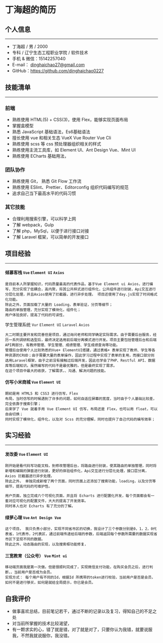 # 丁海超的简历
## 个人信息
----
* 丁海超 / 男 / 2000
* 专科 / 辽宁生态工程职业学院 / 软件技术
* 手机 & 微信：15142257040
* E-mail： dinghaichao27@gmail.com
* GitHub：https://github.com/dinghaichao0227
## 技能清单
---
### 前端
* 熟练使用 HTML(5) + CSS(3)，使用 Flex，能够实现页面布局
* 掌握盒模型
* 熟悉 JavaScript 基础语法，Es6基础语法
* 擅长使用 vue 和相关生态 VueX Vue Router Vue Cli
* 熟练使用 scss 等 css 预处理器组织相关的样式
* 熟练使用主流工具库，如 Element UI、Ant Design Vue、Mint UI
* 熟练使用 ECharts 基础用法，
### 团队协作
* 熟练使用 Git， 熟悉 Git Flow 工作流
* 熟练使用 ESlint、Prettier、Editorconfig 组织代码编写的规范
* 追求自己当下最高水平的代码习惯
### 其它技能
* 合理利用搜索引擎，可以科学上网
* 了解 webpack，Gulp
* 了解 php，MySql，以便于进行接口对接
* 了解 Laravel 框架，可以简单的开发接口

## 项目经验
---
#### 倾慕客栈 `Vue` `Element UI` `Axios`
```
是目前本人所掌握知识，代码质量最高的代表作品，基于Vue Element ui Axios，进行编写，充分实现了低耦合，高内聚，将其公共样式进行组件化，公共组件进行封装，Api交互进行分层化处理，并且Axios使用了拦截器，进行异步处理。 项目还使用了day.js实现了时间格式化功能。
除此之外，页面加载了大量的 Loading，表单验证，分页等细节；
路由的单独管理，充分实现了模块化，组件化；
用户体验良好，提高了代码的可读性，
```
学生管理系统 `Vur` `Element UI` `Laravel`	`Axios`
```
大二时期主要开发和完善但是项目，通过询问老师和同学确定实际需求。由于需要后台服务，经历一系列调研和选型后，最终决定选用前后端分离模式进行开发。项目主要包括管理后台和后端API两部分，有教师管理、学生管理、成绩管理、学生成绩查询等功能。
管理后台使用个人比较熟悉的Vue+ ElementUI搭建，通过表格+ 表单实现了教师、学生等各种资源的CRUD；由于需要大量的表单操作，因此学习过程中实现了表单的复用，而接口部分则选用Laravel框架，由于之前没有接触过后端开发，因此也学会了PHP、Restful API、数据库等后端知识。虽然编写的代码不是最优雅的，但是最终实现了需求。
在这个项目中最大的收获，了解需求，、沟通、解决问题的技能。
```

#### 仿写小米商城 `Vue` `Element UI`
```
期初是用 HTML5 和 CSS3 进行仿写，Flex
布局，当时仿写的时候遇到了许多的问题，如何自适应屏幕的宽度，当时由于个人基础比较差，完全依靠于搜索引擎；
后来学了 Vue 就着手用 Vue Element UI 仿写，布局还是 Flex，也可以用 float，可以自由切换；
同时实现了模块化，组件化，以及对 Scss 的充分理解，同时也提升了自己代码的编写效率；
```

## 实习经验
---
#### 发改委 `Vue` `Element UI`
```
刚开始是看代码写功能文档，到修改管理后台，将路由进行封装，使其路由的单独管理，同时将新增和编辑的弹窗进行封装，更好的体验组件化，Api交互进行分层化处理，接口层分离，Axios 拦截器进行异步处理。
除此之外， 单独完成新增了两个页面，同时页面上还添加了搜索功能，loading，以及分页等细节，提高代码的可维护性。

用户页面，独立完成六个可视化页面，并且将 Echarts 进行配置化开发，每个页面都会有一套对应可视化的配置文件，大大的提高了开发效率。
同时本人也对 Echarts 有了充分的了解。
```
#### 绿萝心理 `Vue`  `Ant Design Vue`
```
这个项目， 我只负责小部分，实现不同省市区的切换，我设计了三个参数分别是0，1，2，0代表省，1代表市，2代表区，通过前端传递给后端的参数，后端返回每个参数所需要的数据实现省市区下呈现不同的数据。
除此之外，动态路由的实现，以及搜索框功能修复，
```
#### 三宽教育（公众号） `Vue`  `Mint ui`
```
移动端页面我是第一次做。但是很顺利完成了，实现微信支付功能，在购买会员之后，进行判断，，当前用户是否成为会员。
实现方式： 每个用户有不同的Id，根据Id 所携带的token进行校验，当前用户是否是会员，如何不是进行够买，如何是就给全局提示，你已是会员。
```
## 自我评价
* 做事喜欢总结，目前笔记若干，通过不断的记录以及复习，得知自己的不足之处
* 对当前所掌握的技术比较渴望，
* 有一颗求实的心，错了就是错，对了就是对了，只要你认为我错，就要说服我，不然我就说服你，我没错。